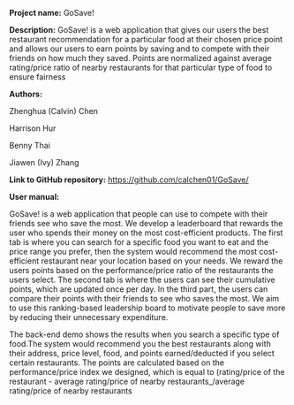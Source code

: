 **Project name:** GoSave!

**Description:** GoSave! is a web application that gives our users the best restaurant recommendation for a particular food at their chosen price point and allows our users to earn points by saving and to compete with their friends on how much they saved. Points are normalized against average rating/price ratio of nearby restaurants for that particular type of food to ensure fairness
               
**Authors:**

Zhenghua (Calvin) Chen

Harrison Hur

Benny Thai

Jiawen (Ivy) Zhang
                       
**Link to GitHub repository:** https://github.com/calchen01/GoSave/

**User manual:**

GoSave! is a web application that people can use to compete with their friends see who save the most. We develop a leaderboard that rewards the user who spends their money on the most cost-efficient products. The first tab is where you can search for a specific food you want to eat and the price range you prefer, then the system would recommend the most cost-efficient restaurant near your location based on your needs. We reward the users points based on the performance/price ratio of the restaurants the users select. The second tab is where the users can see their cumulative points, which are updated once per day. In the third part, the users can compare their points with their friends to see who saves the most. We aim to use this ranking-based leadership board to motivate people to save more by reducing their unnecessary expenditure.

The back-end demo shows the results when you search a specific type of food.The system would recommend you the best restaurants along with their address, price level, food, and points earned/deducted if you select certain restaurants. The points are calculated based on the performance/price index we designed, which is equal to (rating/price of the restaurant - average rating/price of nearby restaurants_/average rating/price of nearby restaurants 
